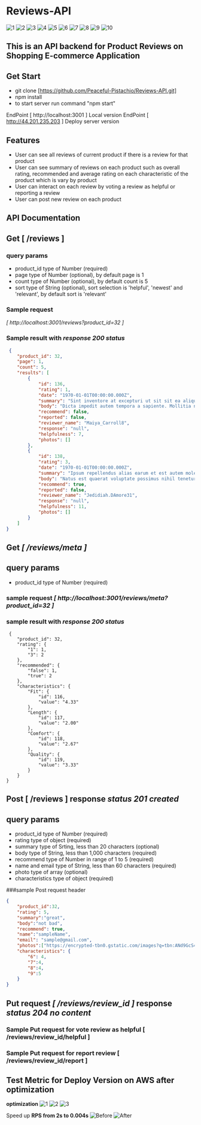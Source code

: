 # Reviews-API #
![1](https://img.shields.io/badge/%20Technologies%20Used-%20%20Javascript-green)
![2](https://img.shields.io/badge/%20-Express-blue)
![3](https://img.shields.io/badge/%20-Node.js-blueviolet)
![4](https://img.shields.io/badge/%20-MongoDB-red)
![5](https://img.shields.io/badge/%20-Mongoose-6cf)
![6](https://img.shields.io/badge/%20-papaparse-red)
![7](https://img.shields.io/badge/-AWS%20EC--2-7209b7)
![8](https://img.shields.io/badge/-NGINX-2a9d8f)
![9](https://img.shields.io/badge/-Loader.io-fb8500)
![10](https://img.shields.io/badge/-K6-52b788)


## This is an API backend for Product Reviews on Shopping E-commerce Application ##

## Get Start
- git clone [https://github.com/Peaceful-Pistachio/Reviews-API.git]
- npm install
- to start server run command "npm start"

EndPoint [ http://localhost:3001 ] Local version
EndPoint [ http://44.201.235.203 ] Deploy server version

## Features
- User can see all reviews of current product if there is a review for that product
- User can see summary of reviews on each product such as overall rating, recommended and average rating on each  characteristic of the product which is vary by product
- User can interact on each review by voting a review as helpful or reporting a review
- User can post new review on each product

## API Documentation

## **Get** [  /reviews  ]

### query params
 - product_id type of Number (required)
 - page type of Number (optional), by default page is 1
 - count type of Number (optional), by default count is 5
 - sort type of String (optional), sort selection is 'helpful', 'newest' and 'relevant', by default sort is 'relevant'

 ### Sample request 
*[ http://localhost:3001/reviews?product_id=32 ]*
 ### Sample result with *response 200 status*
```json  
 {
    "product_id": 32,
    "page": 1,
    "count": 5,
    "results": [
        {
            "id": 136,
            "rating": 1,
            "date": "1970-01-01T00:00:00.000Z",
            "summary": "Sint inventore at excepturi ut sit sit ea aliquam repudiandae.",
            "body": "Dicta impedit autem tempora a sapiente. Mollitia nulla veritatis blanditiis voluptas. Vel perferendis aut sunt dolorem sed et.",
            "recommend": false,
            "reported": false,
            "reviewer_name": "Maiya_Carroll8",
            "response": "null",
            "helpfulness": 7,
            "photos": []
        },
        {
            "id": 138,
            "rating": 3,
            "date": "1970-01-01T00:00:00.000Z",
            "summary": "Ipsum repellendus alias earum et est autem molestiae quis quia.",
            "body": "Natus est quaerat voluptate possimus nihil tenetur et et ea. Necessitatibus voluptas iste. Quibusdam consequatur velit dolores asperiores amet.",
            "recommend": true,
            "reported": false,
            "reviewer_name": "Jedidiah.DAmore31",
            "response": "null",
            "helpfulness": 11,
            "photos": []
        }
    ]
}
```

## **Get** *[ /reviews/meta ]*

## query params
 - product_id type of Number (required)

### sample request *[ http://localhost:3001/reviews/meta?product_id=32 ]*
### sample result with *response 200 status*
```
 {
    "product_id": 32,
    "rating": {
        "1": 1,
        "3": 2
    },
    "recommended": {
        "false": 1,
        "true": 2
    },
    "characteristics": {
        "Fit": {
            "id": 116,
            "value": "4.33"
        },
        "Length": {
            "id": 117,
            "value": "2.00"
        },
        "Comfort": {
            "id": 118,
            "value": "2.67"
        },
        "Quality": {
            "id": 119,
            "value": "3.33"
        }
    }
}
```

## **Post** [ /reviews ] response *status 201 created*

## query params
 - product_id type of Number (required)
 - rating type of object (required)
 - summary type of Srting, less than 20 characters (optional)
 - body type of String, less than 1,000 characters (required)
 - recommend type of Number in range of 1 to 5 (required)
 - name and email type of String, less than 60 characters (required)
 - photo type of array (optional)
 - characteristics type of object (required)

###sample Post request header

```json  
{
    "product_id":32,
    "rating": 5,
    "summary":"great",
    "body":"not bad",
    "recommend": true,
    "name":"sampleName",
    "email": "sample@gmail.com",
    "photos":["https://encrypted-tbn0.gstatic.com/images?q=tbn:ANd9GcS4NyOkOP5kTwy057xuDDPPc0loHhSCm2XJMSOtXuXEwpuiAgVv2w-VD73mImPDdUzN13g&usqp=CAU"],
    "characteristics": {
        "6": 4,
        "7":4,
        "8":4,
        "9":5
    }
}
```


## **Put request** *[ /reviews/review_id ]* response *status 204 no content*

### Sample Put request for vote review as helpful [ /reviews/review_id/helpful ]
### Sample Put request for report review [ /reviews/review_id/report ]


## Test Metric for Deploy Version on AWS after optimization
**optimization** 
![1](https://img.shields.io/badge/Tool%3A%20-NGINX-brightgreen)
![2](https://img.shields.io/badge/%20-AWS-7cf)
![3](https://img.shields.io/badge/%20-Loader.io-blueviolet)

Speed up **RPS from 2s to 0.004s**
![Before](Before-Optimization.png)
![After](After-Optimization.png)




